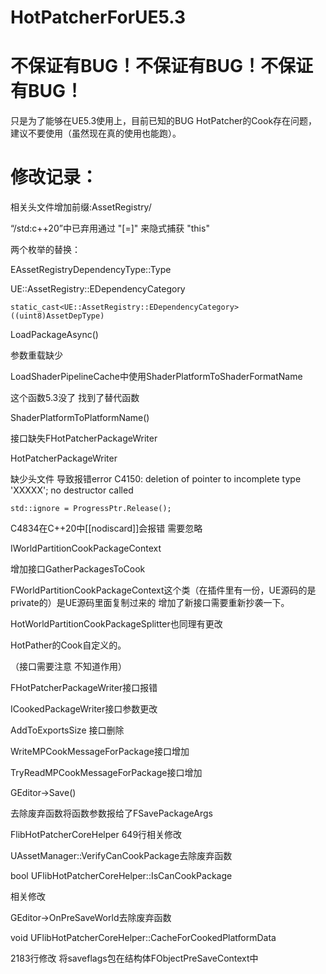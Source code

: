 # HotPatcherForUE5.3
# 不保证有BUG！不保证有BUG！不保证有BUG！

只是为了能够在UE5.3使用上，目前已知的BUG HotPatcher的Cook存在问题，建议不要使用（虽然现在真的使用也能跑）。



# 修改记录：

相关头文件增加前缀:AssetRegistry/



“/std:c++20”中已弃用通过 "[=]" 来隐式捕获 "this"



两个枚举的替换：

EAssetRegistryDependencyType::Type

UE::AssetRegistry::EDependencyCategory

```
static_cast<UE::AssetRegistry::EDependencyCategory>((uint8)AssetDepType)
```



LoadPackageAsync()

参数重载缺少



LoadShaderPipelineCache中使用ShaderPlatformToShaderFormatName 

这个函数5.3没了 找到了替代函数

ShaderPlatformToPlatformName()



接口缺失FHotPatcherPackageWriter



HotPatcherPackageWriter

缺少头文件 导致报错error C4150: deletion of pointer to incomplete type 'XXXXX'; no destructor called



```
std::ignore = ProgressPtr.Release();
```

C4834在C++20中[[nodiscard]]会报错 需要忽略



IWorldPartitionCookPackageContext

增加接口GatherPackagesToCook

FWorldPartitionCookPackageContext这个类（在插件里有一份，UE源码的是private的）是UE源码里面复制过来的 增加了新接口需要重新抄袭一下。

HotWorldPartitionCookPackageSplitter也同理有更改

HotPather的Cook自定义的。



（接口需要注意 不知道作用）

FHotPatcherPackageWriter接口报错

ICookedPackageWriter接口参数更改

AddToExportsSize 接口删除

WriteMPCookMessageForPackage接口增加

TryReadMPCookMessageForPackage接口增加



GEditor->Save()

去除废弃函数将函数参数报给了FSavePackageArgs

FlibHotPatcherCoreHelper 649行相关修改



UAssetManager::VerifyCanCookPackage去除废弃函数

bool UFlibHotPatcherCoreHelper::IsCanCookPackage

相关修改



GEditor->OnPreSaveWorld去除废弃函数

void UFlibHotPatcherCoreHelper::CacheForCookedPlatformData

2183行修改 将saveflags包在结构体FObjectPreSaveContext中

